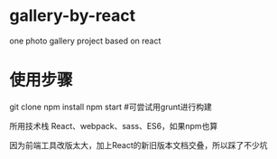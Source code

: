 # gallery-by-react
one photo gallery project based on react

# 使用步骤
git clone 
npm install 
npm start
#可尝试用grunt进行构建


所用技术栈 React、webpack、sass、ES6，如果npm也算

因为前端工具改版太大，加上React的新旧版本文档交叠，所以踩了不少坑



